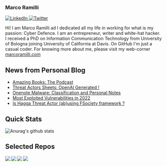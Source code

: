 ### Marco Ramilli

<p align="left">
 <a href="https://www.linkedin.com/in/marcoramilli/" target="_blank">
    <img src="https://img.shields.io/badge/LinkedIn-%230077B5.svg?&style=flat-square&logo=linkedin&logoColor=white&color=071A2C" alt="LinkedIn">
 <a href="https://twitter.com/Marco_Ramilli/" target="_blank">
    <img src="https://img.shields.io/badge/Twitter-%231877F2.svg?&style=flat-square&logo=twitter&logoColor=white&color=071A2C" alt="Twitter">
  </a>
</p>

Hi! I am Marco Ramilli ad I dedicated all my life in working for what is my passion: Cyber Defence. I am an entrepreneur, writer and white-hat hacker. I received a PhD on Information Communication Technology from University of Bologna joining University of California at Davis. On GitHub I'm just a casual coder. For knowing more about me, please visit my web-corner [marcoramilli.com](https://marcoramilli.com) 

## News from Personal Blog
<!--START_SECTION:feed-->
* [Amazing Books: The Podcast](https:&#x2F;&#x2F;marcoramilli.com&#x2F;2023&#x2F;02&#x2F;20&#x2F;amazing-books-the-podcast&#x2F;)
* [Threat Actors Sheets: OpenAI Generated !](https:&#x2F;&#x2F;marcoramilli.com&#x2F;2023&#x2F;02&#x2F;16&#x2F;threat-actors-sheets-openai-generated&#x2F;)
* [Onenote Malware: Classification and Personal Notes](https:&#x2F;&#x2F;marcoramilli.com&#x2F;2023&#x2F;02&#x2F;04&#x2F;onenote-malware-classification-and-personal-notes&#x2F;)
* [Most Exploited Vulnerabilities in 2022](https:&#x2F;&#x2F;marcoramilli.com&#x2F;2022&#x2F;12&#x2F;27&#x2F;most-exploited-vulnerabilities-in-2022&#x2F;)
* [Is Hagga Threat Actor (ab)using FSociety framework ?](https:&#x2F;&#x2F;marcoramilli.com&#x2F;2022&#x2F;11&#x2F;21&#x2F;is-hagga-threat-actor-abusing-fsociety-framework&#x2F;)
<!--END_SECTION:feed-->

## Quick Stats
![Anurag's github stats](https://github-readme-stats.vercel.app/api?username=marcoramilli&show_icons=true&hide_border=true&hide=contribs,prs])

## Selected Repos
<a href="https://github.com/marcoramilli/MalwareTrainingSets">
  <img align="left" src="https://github-readme-stats.vercel.app/api/pin/?username=marcoramilli&repo=MalwareTrainingSets" />
</a>
<a href="https://github.com/marcoramilli/PhishingKitTracker">
  <img align="left" src="https://github-readme-stats.vercel.app/api/pin/?username=marcoramilli&repo=PhishingKitTracker" />
</a>
<a href="https://github.com/marcoramilli/malcontrol">
  <img align="left" src="https://github-readme-stats.vercel.app/api/pin/?username=marcoramilli&repo=malcontrol" />
</a>
<a href="https://github.com/marcoramilli/APT34">
  <img align="left" src="https://github-readme-stats.vercel.app/api/pin/?username=marcoramilli&repo=APT34" />
</a>
